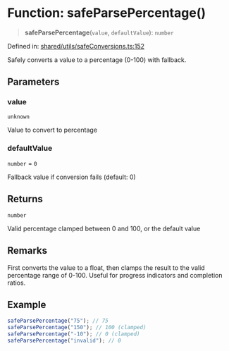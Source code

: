 # Function: safeParsePercentage()

> **safeParsePercentage**(`value`, `defaultValue`): `number`

Defined in: [shared/utils/safeConversions.ts:152](https://github.com/Nick2bad4u/Uptime-Watcher/blob/main/shared/utils/safeConversions.ts#L152)

Safely converts a value to a percentage (0-100) with fallback.

## Parameters

### value

`unknown`

Value to convert to percentage

### defaultValue

`number` = `0`

Fallback value if conversion fails (default: 0)

## Returns

`number`

Valid percentage clamped between 0 and 100, or the default value

## Remarks

First converts the value to a float, then clamps the result to the valid
percentage range of 0-100. Useful for progress indicators and completion
ratios.

## Example

```typescript
safeParsePercentage("75"); // 75
safeParsePercentage("150"); // 100 (clamped)
safeParsePercentage("-10"); // 0 (clamped)
safeParsePercentage("invalid"); // 0
```
